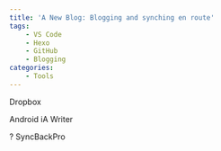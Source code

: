 ```yaml
---
title: 'A New Blog: Blogging and synching en route'
tags: 
    - VS Code
    - Hexo
    - GitHub
    - Blogging
categories: 
    - Tools
---
```


Dropbox

Android iA Writer

? SyncBackPro